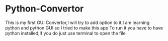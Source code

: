 # Python-Convertor
This is my first GUI Convertor,I will try to add option to it,I am learning python and python GUI so I tried to make this app
To run it you have to have python installed,If you do just use terminal to open the file
